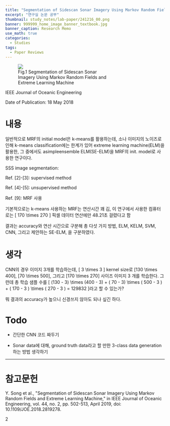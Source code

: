 ```yaml
---
title: "Segmentation of Sidescan Sonar Imagery Using Markov Random Fields and Extreme Learning Machine"
excerpt: "연구실 논문 공부"
thumbnail: study_notes/lab-paper/241216_00.png
banner: 999999_home_image_banner_textbook.jpg
banner_caption: Research Memo
use_math: true
categories:
  - Studies
tags:
  - Paper Reviews
---
```


<figure class="align-center" style="width: 60%">
  <a href="{{ site.url }}{{ site.baseurl }}/assets/images/study_notes/lab-paper/241216_00.png">
  <img src="{{ site.url }}{{ site.baseurl }}/assets/images/study_notes/lab-paper/241216_00.png">
  </a>
  <figcaption>
  Fig.1 Segmentation of Sidescan Sonar Imagery Using Markov Random Fields and Extreme Learning Machine
  </figcaption>
</figure>

IEEE Journal of Oceanic Engineering

Date of Publication: 18 May 2018

# 내용

일반적으로 MRF의 initial model은 k-means를 활용하는데, 소나 이미지의 노이즈로 인해 k-means classification에는 한계가 있어 extreme learning machine(ELM)을 활용한, 그 중에서도 asimpleensemble ELM(SE-ELM)을 MRF의 init. model로 사용한 연구이다.

<div class="tex2jax_ignore">

SSS image segmentation:

Ref. [2]-[3]: supervised method

Ref. [4]-[5]: unsupervised method

Ref. [9]: MRF 사용

</div>

기본적으로는 k-means 사용하는 MRF는 연산시간 꽤 김, 이 연구에서 사용한 컴퓨터로는 \[ 170 \times 270 \] 픽셀 데이터 연산에만 48.21초 걸렸다고 함

결과는 accuracy와 연산 시간으로 구분해 총 다섯 가지 방법, ELM, KELM, SVM, CNN, 그리고 제안하는 SE-ELM, 을 구분하였다.

# 생각

CNN의 경우 이미지 3개를 학습하는데, \[ 3 \times 3 \] kernel size로 \[130 \times 400\], \[70 \times 500\], 그리고 \[170 \times 270\] 사이즈 이미지 3 개를 학습한다. 그런데 총 학습 샘플 수를 \[ (130 - 3) \times (400 - 3) + ( 70 - 3) \times ( 500 - 3 ) + ( 170 - 3 ) \times ( 270 - 3 ) = 129832 \]라고 할 수 있는가?

뭐 결과의 accuracy가 높으니 신경쓰지 않아도 되나 싶긴 하다.

# Todo

* 간단한 CNN 코드 짜두기

* Sonar data에 대해, ground truth data라고 할 만한 3-class data generation하는 방법 생각하기

---

# 참고문헌

Y. Song et al., "Segmentation of Sidescan Sonar Imagery Using Markov Random Fields and Extreme Learning Machine," in IEEE Journal of Oceanic Engineering, vol. 44, no. 2, pp. 502-513, April 2019, doi: 10.1109/JOE.2018.2819278.

<a name="footnote_1">2</a> 